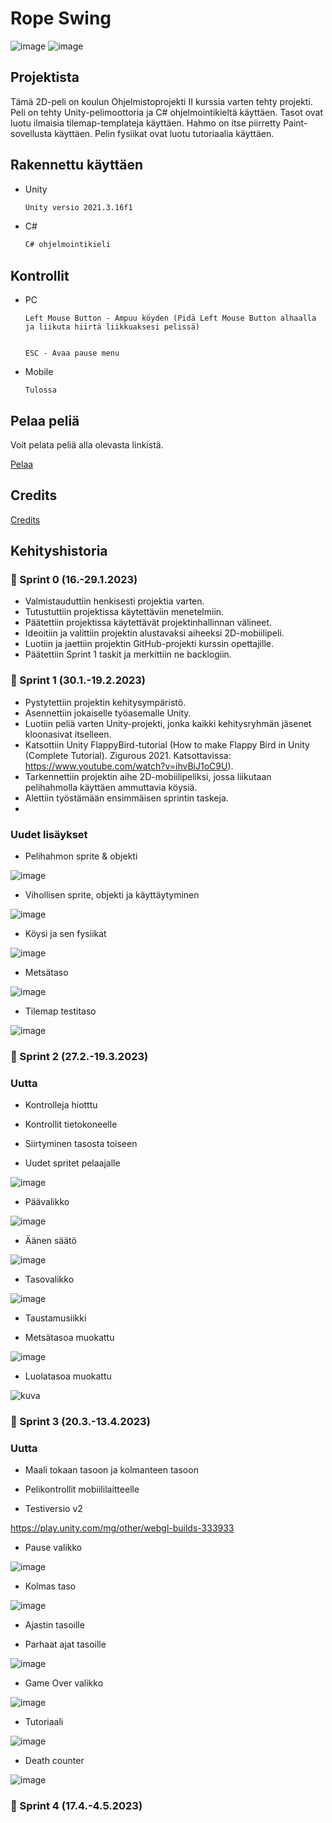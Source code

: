 # Rope Swing

![image](https://user-images.githubusercontent.com/112946898/233856211-dc9f0d91-61e4-4e8f-ac54-7398f2fda604.png)
![image](https://user-images.githubusercontent.com/112946898/233856282-81f78cd4-ff00-4a36-bb0f-b91e07273ba2.png)



## Projektista

Tämä 2D-peli on koulun Ohjelmistoprojekti II kurssia varten tehty projekti. Peli on tehty Unity-pelimoottoria ja C# ohjelmointikieltä käyttäen. Tasot ovat luotu ilmaisia tilemap-templateja käyttäen. Hahmo on itse piirretty Paint-sovellusta käyttäen. Pelin fysiikat ovat luotu tutoriaalia käyttäen.

## Rakennettu käyttäen

* Unity
  ```sh
  Unity versio 2021.3.16f1
  ```
* C#
  ```sh
  C# ohjelmointikieli
  ```
## Kontrollit

* PC

  ```
  Left Mouse Button - Ampuu köyden (Pidä Left Mouse Button alhaalla ja liikuta hiirtä liikkuaksesi pelissä)
  
  
  ESC - Avaa pause menu
  ```
* Mobile
  ```
  Tulossa
  ```
## Pelaa peliä

Voit pelata peliä alla olevasta linkistä.

[Pelaa](https://play.unity.com/mg/other/webgl-builds-333933)

## Credits

[Credits](https://github.com/Mobiilipeli/Mobiilipeli/blob/main/credits.md)

## Kehityshistoria

### :date: Sprint 0 (16.-29.1.2023)

* Valmistauduttiin henkisesti projektia varten.  
* Tutustuttiin projektissa käytettäviin menetelmiin.  
* Päätettiin projektissa käytettävät projektinhallinnan välineet.  
* Ideoitiin ja valittiin projektin alustavaksi aiheeksi 2D-mobiilipeli.
* Luotiin ja jaettiin projektin GitHub-projekti kurssin opettajille.  
* Päätettiin Sprint 1 taskit ja merkittiin ne backlogiin.  

### :date: Sprint 1 (30.1.-19.2.2023)

* Pystytettiin projektin kehitysympäristö.  
* Asennettiin jokaiselle työasemalle Unity.    
* Luotiin peliä varten Unity-projekti, jonka kaikki kehitysryhmän jäsenet kloonasivat itselleen. 
* Katsottiin Unity FlappyBird-tutorial (How to make Flappy Bird in Unity (Complete Tutorial). Zigurous 2021. Katsottavissa: https://www.youtube.com/watch?v=ihvBiJ1oC9U).    
* Tarkennettiin projektin aihe 2D-mobiilipeliksi, jossa liikutaan pelihahmolla käyttäen ammuttavia köysiä.  
* Alettiin työstämään ensimmäisen sprintin taskeja.
* 

### Uudet lisäykset  

* Pelihahmon sprite & objekti


![image](https://user-images.githubusercontent.com/90974678/219305226-7b12dd65-f9f0-4a31-902f-3ac7dc399ccc.png)


* Vihollisen sprite, objekti ja käyttäytyminen  

![image](https://user-images.githubusercontent.com/90974678/219303783-62248758-e56d-43a9-b17f-401ee0622d0a.png)  


* Köysi ja sen fysiikat  

![image](https://user-images.githubusercontent.com/90974678/219304140-8568f118-934c-433d-bc21-bdb2a901215e.png)

* Metsätaso  

![image](https://user-images.githubusercontent.com/90974678/219304316-fc4fbb46-858c-463d-93a1-e90abb57b8ee.png)

* Tilemap testitaso  

![image](https://user-images.githubusercontent.com/90974678/219310207-51b4a1b3-7ed1-4a0e-9938-e6a31be3432e.png)

 
 ### :date: Sprint 2 (27.2.-19.3.2023)

 ### Uutta
 
 * Kontrolleja hiotttu 
   
 * Kontrollit tietokoneelle
   
 * Siirtyminen tasosta toiseen

 * Uudet spritet pelaajalle
 
 ![image](https://user-images.githubusercontent.com/10772727/225335785-cf918312-9203-4e13-af0c-380e3c9be5ec.png)
   
 * Päävalikko

 ![image](https://user-images.githubusercontent.com/10772727/225338197-4d7fb3b5-60a7-47cd-9010-533ca2a88bf1.png)
 
 * Äänen säätö
 
 ![image](https://user-images.githubusercontent.com/10772727/225343345-f1405783-daf4-4245-bfe5-dd3088e9819b.png)
 
 * Tasovalikko

 ![image](https://user-images.githubusercontent.com/10772727/225343917-ae732b36-2c9b-45d5-874d-4df6ee10c441.png)
   
 * Taustamusiikki  
 
 * Metsätasoa muokattu
   
 ![image](https://user-images.githubusercontent.com/112946898/225322356-7ca96e62-d852-46a3-911e-55630a565fdf.png)
 
 * Luolatasoa muokattu

![kuva](https://user-images.githubusercontent.com/105205141/225333388-58a1b9a6-2fd4-47e2-8643-547e9efd4d8b.png)


 ### :date: Sprint 3 (20.3.-13.4.2023)

 ### Uutta
 
 * Maali tokaan tasoon ja kolmanteen tasoon
 
 * Pelikontrollit mobiililaitteelle
 
 * Testiversio v2
 
 https://play.unity.com/mg/other/webgl-builds-333933
 
 * Pause valikko
 
 ![image](https://user-images.githubusercontent.com/10772727/231660121-f09da310-6f63-4731-a009-a27317177c86.png)
 
 * Kolmas taso
 
 ![image](https://user-images.githubusercontent.com/10772727/231660592-47189f00-2ea8-4e33-a0a1-c92ceaee5b2a.png)
 
 * Ajastin tasoille
 
 * Parhaat ajat tasoille
 
 ![image](https://user-images.githubusercontent.com/10772727/231660776-be2e2c6a-2c95-47ff-8ba1-1223e4e88700.png)
 
 * Game Over valikko
 
 ![image](https://user-images.githubusercontent.com/10772727/231660865-c4b2476a-796f-494d-a76e-ed29c9a728a9.png)
 
 * Tutoriaali
 
 ![image](https://user-images.githubusercontent.com/10772727/231661062-0c23a056-b690-436c-a72a-ab0547bd7cd0.png)
 
 * Death counter
 
 ![image](https://user-images.githubusercontent.com/10772727/231661201-36cd91f9-4624-45be-bc1b-ce24ad4e26fb.png)
 
 
  ### :date: Sprint 4 (17.4.-4.5.2023)

  
